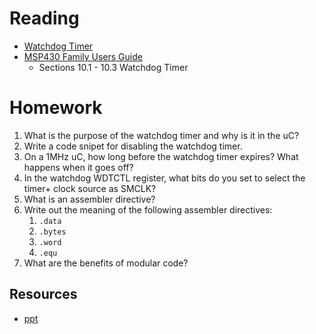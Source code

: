 # Reading

- [Watchdog Timer](http://en.wikipedia.org/wiki/Watchdog_timer)
- [MSP430 Family Users Guide](/382/datasheets/msp430_msp430x2xx_family_users_guide.pdf)
    - Sections 10.1 - 10.3 Watchdog Timer

# Homework

1. What is the purpose of the watchdog timer and why is it in the uC?
1. Write a code snipet for disabling the watchdog timer.
1. On a 1MHz uC, how long before the watchdog timer expires? What happens when
  it goes off?
1. In the watchdog WDTCTL register, what bits do you set to select the timer+ clock
  source as SMCLK?
1. What is an assembler directive?
1. Write out the meaning of the following assembler directives:
    1. `.data`
    1. `.bytes`
    1. `.word`
    1. `.equ`
1. What are the benefits of modular code?


## Resources

- [ppt](Lsn7.pptx)
